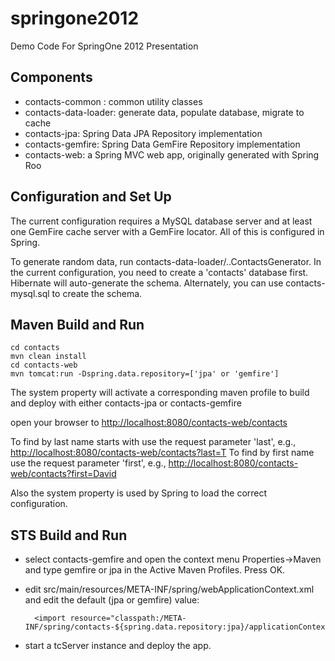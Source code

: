 springone2012
=============

Demo Code For SpringOne 2012 Presentation

Components
----------
- contacts-common : common utility classes
- contacts-data-loader: generate data, populate database, migrate to cache
- contacts-jpa: Spring Data JPA Repository implementation
- contacts-gemfire: Spring Data GemFire Repository implementation
- contacts-web: a Spring MVC web app, originally generated with Spring Roo

Configuration and Set Up
-------------------------
The current configuration requires a MySQL database server and at least one GemFire cache server with a GemFire locator.
All of this is configured in Spring.

To generate random data, run contacts-data-loader/..ContactsGenerator. In the current configuration, you need to create a 'contacts' database first.
Hibernate will auto-generate the schema. Alternately, you can use contacts-mysql.sql to create the schema.

Maven Build and Run
-------------------
	cd contacts
	mvn clean install
	cd contacts-web
	mvn tomcat:run -Dspring.data.repository=['jpa' or 'gemfire']

The system property will activate a corresponding maven profile to build and deploy with either contacts-jpa or contacts-gemfire


open your browser to [http://localhost:8080/contacts-web/contacts](http://localhost:8080/contacts-web/contacts)

To find by last name starts with use the request parameter 'last', e.g.,  [http://localhost:8080/contacts-web/contacts?last=T](http://localhost:8080/contacts-web/contacts?last=T)
To find by first name use the request parameter 'first', e.g.,  [http://localhost:8080/contacts-web/contacts?first=David](http://localhost:8080/contacts-web/contacts?first=David)
 

Also the system property is used by Spring to load the correct configuration.

STS Build and Run
-------------------
- select contacts-gemfire and open the context menu  Properties->Maven and type gemfire or jpa in the Active Maven Profiles. Press OK.
- edit src/main/resources/META-INF/spring/webApplicationContext.xml and edit the default (jpa or gemfire) value:

  		<import resource="classpath:/META-INF/spring/contacts-${spring.data.repository:jpa}/applicationContext*.xml"/>

- start a tcServer instance and deploy the app.  		
